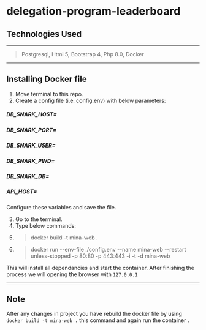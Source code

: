 # delegation-program-leaderboard
## Technologies Used 
***
> Postgresql,
> Html 5,
> Bootstrap 4, 
> Php 8.0,
> Docker
***

## Installing Docker file
1. Move terminal to this repo.
2. Create a config file (i.e. config.env) with below parameters: 
##### DB_SNARK_HOST=
##### DB_SNARK_PORT=
##### DB_SNARK_USER=
##### DB_SNARK_PWD=
##### DB_SNARK_DB=
##### API_HOST=

Configure these variables and save the file.

3. Go to the terminal.
4. Type below commands:
5. >docker build -t mina-web .
6. >docker run --env-file ./config.env --name mina-web --restart unless-stopped -p 80:80 -p 443:443 -i -t -d  mina-web

This will install all dependancies and start the container. After finishing the process we will opening the browser with `127.0.0.1`
***

## Note
After any changes in project you have rebuild the docker file by using 
`docker build -t mina-web .`
this command and again run the container .

